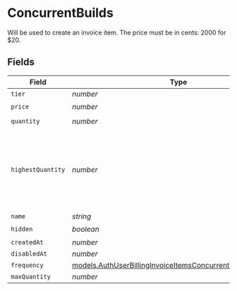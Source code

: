 # ConcurrentBuilds

Will be used to create an invoice item. The price must be in cents: 2000 for $20.


## Fields

| Field                                                                                                                            | Type                                                                                                                             | Required                                                                                                                         | Description                                                                                                                      |
| -------------------------------------------------------------------------------------------------------------------------------- | -------------------------------------------------------------------------------------------------------------------------------- | -------------------------------------------------------------------------------------------------------------------------------- | -------------------------------------------------------------------------------------------------------------------------------- |
| `tier`                                                                                                                           | *number*                                                                                                                         | :heavy_minus_sign:                                                                                                               | N/A                                                                                                                              |
| `price`                                                                                                                          | *number*                                                                                                                         | :heavy_check_mark:                                                                                                               | N/A                                                                                                                              |
| `quantity`                                                                                                                       | *number*                                                                                                                         | :heavy_check_mark:                                                                                                               | N/A                                                                                                                              |
| `highestQuantity`                                                                                                                | *number*                                                                                                                         | :heavy_minus_sign:                                                                                                               | The highest quantity in the current period. Used to render the correct enable/disable UI for add-ons.                            |
| `name`                                                                                                                           | *string*                                                                                                                         | :heavy_minus_sign:                                                                                                               | N/A                                                                                                                              |
| `hidden`                                                                                                                         | *boolean*                                                                                                                        | :heavy_check_mark:                                                                                                               | N/A                                                                                                                              |
| `createdAt`                                                                                                                      | *number*                                                                                                                         | :heavy_minus_sign:                                                                                                               | N/A                                                                                                                              |
| `disabledAt`                                                                                                                     | *number*                                                                                                                         | :heavy_minus_sign:                                                                                                               | N/A                                                                                                                              |
| `frequency`                                                                                                                      | [models.AuthUserBillingInvoiceItemsConcurrentBuildsFrequency](../models/authuserbillinginvoiceitemsconcurrentbuildsfrequency.md) | :heavy_minus_sign:                                                                                                               | N/A                                                                                                                              |
| `maxQuantity`                                                                                                                    | *number*                                                                                                                         | :heavy_minus_sign:                                                                                                               | N/A                                                                                                                              |